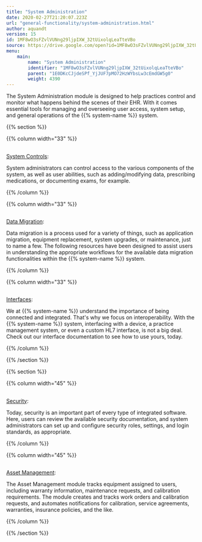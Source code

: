 ```yaml
---
title: "System Administration"
date: 2020-02-27T21:20:07.223Z
url: "general-functionality/system-administration.html"
author: aquandt
version: 15
id: 1MF8wO3sFZvlVUNng29ljpIXW_32tUixolqLeaTteVBo
source: https://drive.google.com/open?id=1MF8wO3sFZvlVUNng29ljpIXW_32tUixolqLeaTteVBo
menu:
    main:
        name: "System Administration"
        identifier: "1MF8wO3sFZvlVUNng29ljpIXW_32tUixolqLeaTteVBo"
        parent: "1E0DKcCJjdeSPf_YjJUF7pMO72HzWYbsLw3cEmdGW5g0"
        weight: 4390
---
```









The System Administration module is designed to help practices control and monitor what happens behind the scenes of their EHR. With it comes essential tools for managing and overseeing user access, system setup, and general operations of the {{% system-name %}} system.







{{% section %}}

{{% column width="33" %}}

## 

[System Controls](system-administration/system-controls.html):

System administrators can control access to the various components of the system, as well as user abilities, such as adding/modifying data, prescribing medications, or documenting exams, for example.

{{% /column %}}


{{% column width="33" %}}

## 

[Data Migration](system-administration/data-migration.html):

Data migration is a process used for a variety of things, such as application migration, equipment replacement, system upgrades, or maintenance, just to name a few. The following resources have been designed to assist users in understanding the appropriate workflows for the available data migration functionalities within the {{% system-name %}} system.

{{% /column %}}


{{% column width="33" %}}

## 

[Interfaces](system-administration/interfaces.html):

We at {{% system-name %}} understand the importance of being connected and integrated. That's why we focus on interoperability. With the {{% system-name %}} system, interfacing with a device, a practice management system, or even a custom HL7 interface, is not a big deal. Check out our interface documentation to see how to use yours, today.

{{% /column %}}


{{% /section %}}


{{% section %}}

{{% column width="45" %}}

## 

[Security](system-administration/security.html):

Today, security is an important part of every type of integrated software. Here, users can review the available security documentation, and system administrators can set up and configure security roles, settings, and login standards, as appropriate.

{{% /column %}}


{{% column width="45" %}}

## 

[Asset Management](system-administration/asset-management.html):

The Asset Management module tracks equipment assigned to users, including warranty information, maintenance requests, and calibration requirements. The module creates and tracks work orders and calibration requests, and automates notifications for calibration, service agreements, warranties, insurance policies, and the like.

{{% /column %}}


{{% /section %}}


